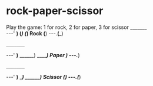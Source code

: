 # rock-paper-scissor
 Play the game:
1 for rock, 2 for paper, 3 for scissor
    _______            
---'   ____)
      (_____)
      (_____)  Rock
      (____)
---.__(___)

    _______
---'   ____)____
          ______)
          _______)  Paper
         _______)
---.__________)

    _______
---'   ____)____
          ______)
       __________) Scissor
      (____)
---.__(___)